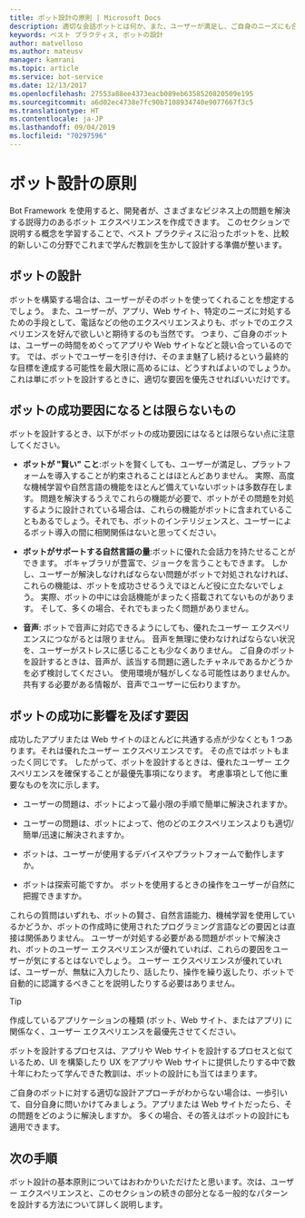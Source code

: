 ```yaml
---
title: ボット設計の原則 | Microsoft Docs
description: 適切な会話ボットとは何か、また、ユーザーが満足し、ご自身のニーズにも合ったボットを計画および設計する方法について説明します。
keywords: ベスト プラクティス, ボットの設計
author: matvelloso
ms.author: mateusv
manager: kamrani
ms.topic: article
ms.service: bot-service
ms.date: 12/13/2017
ms.openlocfilehash: 27553a88ee4373eacb089eb6358520820509e195
ms.sourcegitcommit: a6d02ec4738e7fc90b7108934740e9077667f3c5
ms.translationtype: HT
ms.contentlocale: ja-JP
ms.lasthandoff: 09/04/2019
ms.locfileid: "70297596"
---
```

# <a name="principles-of-bot-design"></a>ボット設計の原則

Bot Framework を使用すると、開発者が、さまざまなビジネス上の問題を解決する説得力のあるボット エクスペリエンスを作成できます。 このセクションで説明する概念を学習することで、ベスト プラクティスに沿ったボットを、比較的新しいこの分野でこれまで学んだ教訓を生かして設計する準備が整います。 

## <a name="designing-a-bot"></a>ボットの設計

ボットを構築する場合は、ユーザーがそのボットを使ってくれることを想定するでしょう。 また、ユーザーが、アプリ、Web サイト、特定のニーズに対処するための手段として、電話などの他のエクスペリエンスよりも、ボットでのエクスペリエンスを好んで欲しいと期待するのも当然です。 つまり、ご自身のボットは、ユーザーの時間をめぐってアプリや Web サイトなどと競い合っているのです。 では、ボットでユーザーを引き付け、そのまま魅了し続けるという最終的な目標を達成する可能性を最大限に高めるには、どうすればよいのでしょうか。 これは単にボットを設計するときに、適切な要因を優先させればいいだけです。

## <a name="factors-that-do-not-guarantee-a-bots-success"></a>ボットの成功要因になるとは限らないもの

ボットを設計するとき、以下がボットの成功要因にはなるとは限らない点に注意してください。 

- **ボットが "賢い" こと**:ボットを賢くしても、ユーザーが満足し、プラットフォームを導入することが約束されることはほとんどありません。 実際、高度な機械学習や自然言語の機能をほとんど備えていないボットは多数存在します。 問題を解決するうえでこれらの機能が必要で、ボットがその問題を対処するように設計されている場合は、これらの機能がボットに含まれていることもあるでしょう。それでも、ボットのインテリジェンスと、ユーザーによるボット導入の間に相関関係はないと思ってください。

- **ボットがサポートする自然言語の量**:ボットに優れた会話力を持たせることができます。 ボキャブラリが豊富で、ジョークを言うこともできます。 しかし、ユーザーが解決しなければならない問題がボットで対処されなければ、これらの機能は、ボットを成功させるうえでほとんど役に立たないでしょう。 実際、ボットの中には会話機能がまったく搭載されてないものがあります。 そして、多くの場合、それでもまったく問題がありません。

- **音声**: ボットで音声に対応できるようにしても、優れたユーザー エクスペリエンスにつながるとは限りません。 音声を無理に使わなければならない状況を、ユーザーがストレスに感じることも少なくありません。 ご自身のボットを設計するときは、音声が、該当する問題に適したチャネルであるかどうかを必ず検討してください。 使用環境が騒がしくなる可能性はありませんか。 共有する必要がある情報が、音声でユーザーに伝わりますか。 

## <a name="factors-that-do-influence-a-bots-success"></a>ボットの成功に影響を及ぼす要因

成功したアプリまたは Web サイトのほとんどに共通する点が少なくとも 1 つあります。それは優れたユーザー エクスペリエンスです。 その点ではボットもまったく同じです。 したがって、ボットを設計するときは、優れたユーザー エクスペリエンスを確保することが最優先事項になります。 考慮事項として他に重要なものを次に示します。

- ユーザーの問題は、ボットによって最小限の手順で簡単に解決されますか。

- ユーザーの問題は、ボットによって、他のどのエクスペリエンスよりも適切/簡単/迅速に解決されますか。

- ボットは、ユーザーが使用するデバイスやプラットフォームで動作しますか。

- ボットは探索可能ですか。 ボットを使用するときの操作をユーザーが自然に把握できますか。

これらの質問はいずれも、ボットの賢さ、自然言語能力、機械学習を使用しているかどうか、ボットの作成時に使用されたプログラミング言語などの要因とは直接は関係ありません。 ユーザーが対処する必要がある問題がボットで解決され、ボットのユーザー エクスペリエンスが優れていれば、これらの要因をユーザーが気にするとはないでしょう。 ユーザー エクスペリエンスが優れていれば、ユーザーが、無駄に入力したり、話したり、操作を繰り返したり、ボットで自動的に認識するべきことを説明したりする必要はありません。

> [!TIP]
> 作成しているアプリケーションの種類 (ボット、Web サイト、またはアプリ) に関係なく、ユーザー エクスペリエンスを最優先させてください。

ボットを設計するプロセスは、アプリや Web サイトを設計するプロセスと似ているため、UI を構築したり UX をアプリや Web サイトに提供したりする中で数十年にわたって学んできた教訓は、ボットの設計にも当てはまります。 

ご自身のボットに対する適切な設計アプローチがわからない場合は、一歩引いて、自分自身に問いかけてみましょう。アプリまたは Web サイトだったら、その問題をどのように解決しますか。 多くの場合、その答えはボットの設計にも適用できます。 

## <a name="next-steps"></a>次の手順

ボット設計の基本原則についてはおわかりいただけたと思います。次は、ユーザー エクスペリエンスと、このセクションの続きの部分となる一般的なパターンを設計する方法について詳しく説明します。